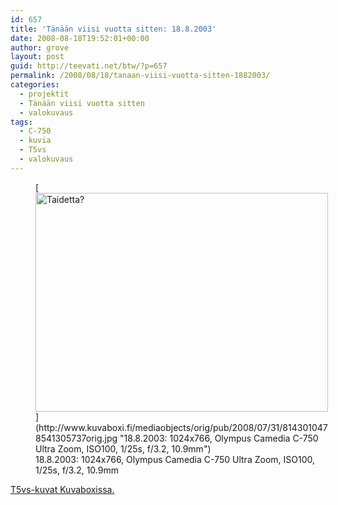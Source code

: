 ```yaml
---
id: 657
title: 'Tänään viisi vuotta sitten: 18.8.2003'
date: 2008-08-18T19:52:01+00:00
author: grove
layout: post
guid: http://teevati.net/btw/?p=657
permalink: /2008/08/18/tanaan-viisi-vuotta-sitten-1882003/
categories:
  - projektit
  - Tänään viisi vuotta sitten
  - valokuvaus
tags:
  - C-750
  - kuvia
  - T5vs
  - valokuvaus
---
```

<figure style="width: 468px" class="wp-caption aligncenter">[<img title="Taidetta?" src="http://www.kuvaboxi.fi/mediaobjects/pub/2008/07/31/8143010478541305737web_0.jpg" alt="Taidetta?" width="468" height="350" />](http://www.kuvaboxi.fi/mediaobjects/orig/pub/2008/07/31/8143010478541305737orig.jpg "18.8.2003: 1024x766, Olympus Camedia C-750 Ultra Zoom, ISO100, 1/25s, f/3.2, 10.9mm")<figcaption class="wp-caption-text">18.8.2003: 1024x766, Olympus Camedia C-750 Ultra Zoom, ISO100, 1/25s, f/3.2, 10.9mm</figcaption></figure> 

[T5vs-kuvat Kuvaboxissa.](http://www.kuvaboxi.fi/julkinen/29poj+taavetti-btw-t5vs.html "Kuvaboxi - BTW: T5vs (Taavetti)")